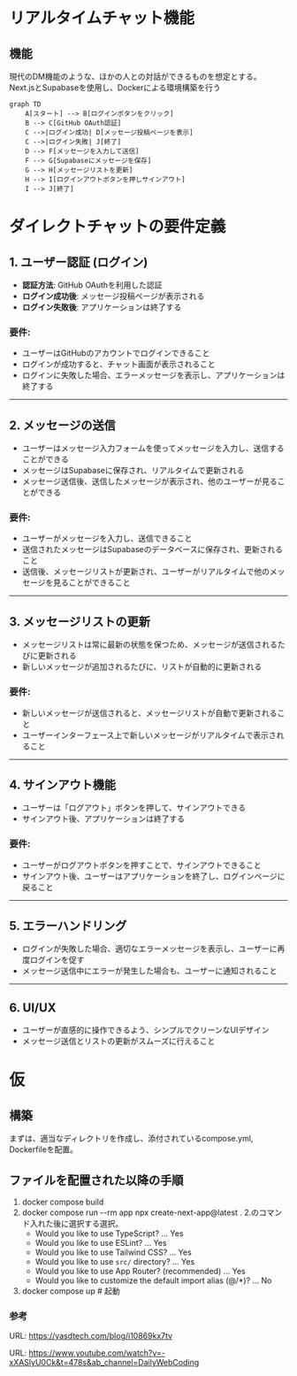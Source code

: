 # リアルタイムチャット機能
## 機能
現代のDM機能のような、ほかの人との対話ができるものを想定とする。
Next.jsとSupabaseを使用し、Dockerによる環境構築を行う

```mermaid
graph TD
    A[スタート] --> B[ログインボタンをクリック]
    B --> C[GitHub OAuth認証]
    C -->|ログイン成功| D[メッセージ投稿ページを表示]
    C -->|ログイン失敗| J[終了]
    D --> F[メッセージを入力して送信]
    F --> G[Supabaseにメッセージを保存]
    G --> H[メッセージリストを更新]
    H --> I[ログインアウトボタンを押しサインアウト]
    I --> J[終了]
````

# ダイレクトチャットの要件定義

## 1. ユーザー認証 (ログイン)
- **認証方法**: GitHub OAuthを利用した認証
- **ログイン成功後**: メッセージ投稿ページが表示される
- **ログイン失敗後**: アプリケーションは終了する

### 要件:
- ユーザーはGitHubのアカウントでログインできること
- ログインが成功すると、チャット画面が表示されること
- ログインに失敗した場合、エラーメッセージを表示し、アプリケーションは終了する

---

## 2. メッセージの送信
- ユーザーはメッセージ入力フォームを使ってメッセージを入力し、送信することができる
- メッセージはSupabaseに保存され、リアルタイムで更新される
- メッセージ送信後、送信したメッセージが表示され、他のユーザーが見ることができる

### 要件:
- ユーザーがメッセージを入力し、送信できること
- 送信されたメッセージはSupabaseのデータベースに保存され、更新されること
- 送信後、メッセージリストが更新され、ユーザーがリアルタイムで他のメッセージを見ることができること

---

## 3. メッセージリストの更新
- メッセージリストは常に最新の状態を保つため、メッセージが送信されるたびに更新される
- 新しいメッセージが追加されるたびに、リストが自動的に更新される

### 要件:
- 新しいメッセージが送信されると、メッセージリストが自動で更新されること
- ユーザーインターフェース上で新しいメッセージがリアルタイムで表示されること

---

## 4. サインアウト機能
- ユーザーは「ログアウト」ボタンを押して、サインアウトできる
- サインアウト後、アプリケーションは終了する

### 要件:
- ユーザーがログアウトボタンを押すことで、サインアウトできること
- サインアウト後、ユーザーはアプリケーションを終了し、ログインページに戻ること

---

## 5. エラーハンドリング
- ログインが失敗した場合、適切なエラーメッセージを表示し、ユーザーに再度ログインを促す
- メッセージ送信中にエラーが発生した場合も、ユーザーに通知されること

---

## 6. UI/UX
- ユーザーが直感的に操作できるよう、シンプルでクリーンなUIデザイン
- メッセージ送信とリストの更新がスムーズに行えること



# 仮
## 構築
まずは、適当なディレクトリを作成し、添付されているcompose.yml, Dockerfileを配置。

## ファイルを配置された以降の手順
1. docker compose build
2. docker compose run --rm app npx create-next-app@latest .
    2.のコマンド入れた後に選択する選択。
    - Would you like to use TypeScript? ... Yes
    - Would you like to use ESLint? … Yes
    - Would you like to use Tailwind CSS? … Yes
    - Would you like to use `src/` directory? … Yes
    - Would you like to use App Router? (recommended) … Yes
    - Would you like to customize the default import alias (@/*)? … No
3. docker compose up  # 起動

### 参考
URL: https://yasdtech.com/blog/i10869kx7tv 

URL: https://www.youtube.com/watch?v=-xXASlyU0Ck&t=478s&ab_channel=DailyWebCoding
